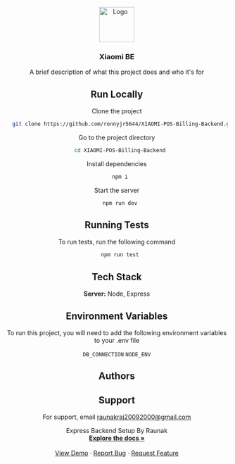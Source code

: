 <div id="top"></div>
<!-- 
[![Contributors][contributors-shield]][contributors-url]
[![Forks][forks-shield]][forks-url]
[![Stargazers][stars-shield]][stars-url]
[![Issues][issues-shield]][issues-url]
[![MIT License][license-shield]][license-url]
[![LinkedIn][linkedin-shield]][linkedin-url] -->

<!-- PROJECT LOGO -->
<br />
<div align="center">
  <a href="#">
    <img src="https://uilogos.co/img/logomark/lighting.png" alt="Logo" width="80" height="80">
  </a>

  <h3 align="center">Xiaomi BE</h3>

A brief description of what this project does and who it's for


## Run Locally

Clone the project

```bash
  git clone https://github.com/ronnyjr5644/XIAOMI-POS-Billing-Backend.git
```

Go to the project directory

```bash
  cd XIAOMI-POS-Billing-Backend
```

Install dependencies

```bash
  npm i
```

Start the server

```bash
  npm run dev
```


## Running Tests

To run tests, run the following command

```bash
  npm run test
```


## Tech Stack

**Server:** Node, Express


## Environment Variables

To run this project, you will need to add the following environment variables to your .env file

`DB_CONNECTION`
`NODE_ENV`


## Authors



## Support

For support, email raunakraj20092000@gmail.com


  <p align="center">
    Express Backend Setup By Raunak 
    <br />
    <a href="#"><strong>Explore the docs »</strong></a>
    <br />
    <br />
    <a href="#">View Demo</a>
    ·
    <a href="#">Report Bug</a>
    ·
    <a href="#">Request Feature</a>
  </p>
</div>
</div>
